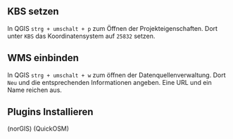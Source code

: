 ## KBS setzen

In QGIS `strg + umschalt + p` zum Öffnen der Projekteigenschaften. Dort unter `KBS` das Koordinatensystem auf `25832` setzen. 


## WMS einbinden

In QGIS `strg + umschalt + w` zum öffnen der Datenquellenverwaltung. Dort `Neu` und die entsprechenden Informationen angeben. Eine URL und ein Name reichen aus.


## Plugins Installieren

(norGIS)
(QuickOSM)


